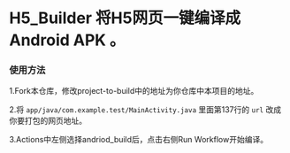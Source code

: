 # H5_Builder 将H5网页一键编译成 Android APK 。
### 使用方法
1.Fork本仓库，修改project-to-build中的地址为你仓库中本项目的地址。

2.将 `app/java/com.example.test/MainActivity.java` 里面第137行的 `url` 改成你要打包的网页地址。

3.Actions中左侧选择andriod_build后，点击右侧Run Workflow开始编译。

